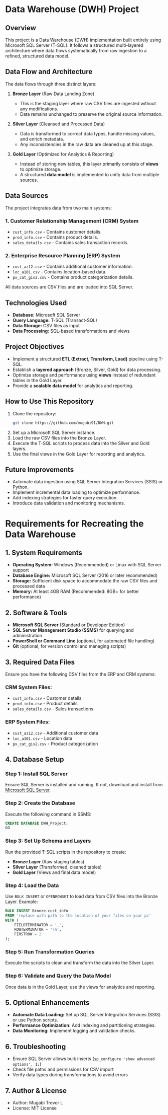 # Data Warehouse (DWH) Project

## Overview
This project is a Data Warehouse (DWH) implementation built entirely using Microsoft SQL Server (T-SQL). It follows a structured multi-layered architecture where data flows systematically from raw ingestion to a refined, structured data model.

## Data Flow and Architecture
The data flows through three distinct layers:

1. **Bronze Layer** (Raw Data Landing Zone)
   - This is the staging layer where raw CSV files are ingested without any modifications.
   - Data remains unchanged to preserve the original source information.
   
2. **Silver Layer** (Cleansed and Processed Data)
   - Data is transformed to correct data types, handle missing values, and enrich metadata.
   - Any inconsistencies in the raw data are cleaned up at this stage.
   
3. **Gold Layer** (Optimized for Analytics & Reporting)
   - Instead of storing new tables, this layer primarily consists of **views** to optimize storage.
   - A structured **data model** is implemented to unify data from multiple sources.

## Data Sources
The project integrates data from two main systems:

### 1. Customer Relationship Management (CRM) System
- `cust_info.csv` - Contains customer details.
- `prod_info.csv` - Contains product details.
- `sales_details.csv` - Contains sales transaction records.

### 2. Enterprise Resource Planning (ERP) System
- `cust_az12.csv` - Contains additional customer information.
- `loc_a101.csv` - Contains location-based data.
- `px_cat_giv2.csv` - Contains product categorization details.

All data sources are CSV files and are loaded into SQL Server.

## Technologies Used
- **Database:** Microsoft SQL Server
- **Query Language:** T-SQL (Transact-SQL)
- **Data Storage:** CSV files as input
- **Data Processing:** SQL-based transformations and views

## Project Objectives
- Implement a structured **ETL (Extract, Transform, Load)** pipeline using T-SQL.
- Establish a **layered approach** (Bronze, Silver, Gold) for data processing.
- Optimize storage and performance using **views** instead of redundant tables in the Gold Layer.
- Provide a **scalable data model** for analytics and reporting.

## How to Use This Repository
1. Clone the repository:
   ```sh
   git clone https://github.com/mugabi91/DWH.git
   ```
2. Set up a Microsoft SQL Server instance.
3. Load the raw CSV files into the Bronze Layer.
4. Execute the T-SQL scripts to process data into the Silver and Gold layers.
5. Use the final views in the Gold Layer for reporting and analytics.

## Future Improvements
- Automate data ingestion using SQL Server Integration Services (SSIS) or Python.
- Implement incremental data loading to optimize performance.
- Add indexing strategies for faster query execution.
- Introduce data validation and monitoring mechanisms.



# Requirements for Recreating the Data Warehouse

## 1. System Requirements
- **Operating System:** Windows (Recommended) or Linux with SQL Server support
- **Database Engine:** Microsoft SQL Server (2016 or later recommended)
- **Storage:** Sufficient disk space to accommodate the raw CSV files and processed data
- **Memory:** At least 4GB RAM (Recommended: 8GB+ for better performance)

## 2. Software & Tools
- **Microsoft SQL Server** (Standard or Developer Edition)
- **SQL Server Management Studio (SSMS)** for querying and administration
- **PowerShell or Command Line** (optional, for automated file handling)
- **Git** (optional, for version control and managing scripts)

## 3. Required Data Files
Ensure you have the following CSV files from the ERP and CRM systems:

### CRM System Files:
- `cust_info.csv` - Customer details
- `prod_info.csv` - Product details
- `sales_details.csv` - Sales transactions

### ERP System Files:
- `cust_az12.csv` - Additional customer data
- `loc_a101.csv` - Location data
- `px_cat_giv2.csv` - Product categorization

## 4. Database Setup
### Step 1: Install SQL Server
Ensure SQL Server is installed and running. If not, download and install from [Microsoft SQL Server](https://www.microsoft.com/en-us/sql-server/).

### Step 2: Create the Database
Execute the following command in SSMS:
```sql
CREATE DATABASE DWH_Project;
GO
```

### Step 3: Set Up Schema and Layers
Run the provided T-SQL scripts in the repository to create:
- **Bronze Layer** (Raw staging tables)
- **Silver Layer** (Transformed, cleaned tables)
- **Gold Layer** (Views and final data model)

### Step 4: Load the Data
Use `BULK INSERT` or `OPENROWSET` to load data from CSV files into the Bronze Layer.
Example:
```sql
BULK INSERT Bronze.cust_info
FROM 'replace with path to the location of your files on your pc'
WITH (
    FIELDTERMINATOR = ',',
    ROWTERMINATOR = '\n',
    FIRSTROW = 2
);
```

### Step 5: Run Transformation Queries
Execute the scripts to clean and transform the data into the Silver Layer.

### Step 6: Validate and Query the Data Model
Once data is in the Gold Layer, use the views for analytics and reporting.

## 5. Optional Enhancements
- **Automate Data Loading:** Set up SQL Server Integration Services (SSIS) or use Python scripts.
- **Performance Optimization:** Add indexing and partitioning strategies.
- **Data Monitoring:** Implement logging and validation checks.

## 6. Troubleshooting
- Ensure SQL Server allows bulk inserts (`sp_configure 'show advanced options', 1;`)
- Check file paths and permissions for CSV import
- Verify data types during transformations to avoid errors

## 7. Author & License
- Author: Mugabi Trevor L
- License: MIT License


